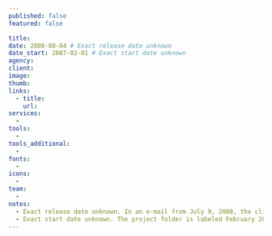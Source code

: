 ```yaml
---
published: false
featured: false

title:
date: 2008-08-04 # Exact release date unknown
date_start: 2007-02-01 # Exact start date unknown
agency:
client:
image:
thumb:
links:
  - title:
    url:
services:
  -
tools:
  -
tools_additional:
  -
fonts:
  -
icons:
  -
team:
  -
notes:
  - Exact release date unknown. In an e-mail from July 9, 2008, the client said that they would like to launch the site in July. An e-mail from August 4, 2008 said that everything on the site was pretty much done.
  - Exact start date unknown. The project folder is labeled February 2007. The initial design was done on May 17, 2007 (this design was later scrapped).
---
```


